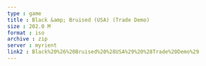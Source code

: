 ```yaml
---
type : game
title : Black &amp; Bruised (USA) (Trade Demo)
size : 202.0 M
format : iso
archive : zip
server : myrient
link2 : Black%20%26%20Bruised%20%28USA%29%20%28Trade%20Demo%29
---
```

